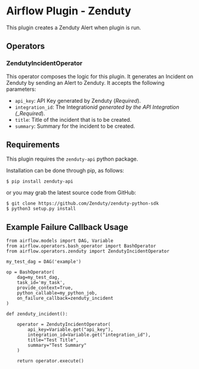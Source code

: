 # Airflow Plugin - Zenduty

This plugin creates a Zenduty Alert when plugin is run.

## Operators

### ZendutyIncidentOperator

This operator composes the logic for this plugin. It generates an Incident on Zenduty by sending an Alert to Zenduty.
It accepts the following parameters:

- `api_key`: API Key generated by Zenduty (_Required_).
- `integration_id`: The Integration*id generated by the API Integration (\_Required*).
- `title`: Title of the incident that is to be created.
- `summary`: Summary for the incident to be created.

## Requirements

This plugin requires the `zenduty-api` python package.

Installation can be done through pip, as follows:

```
$ pip install zenduty-api
```

or you may grab the latest source code from GitHub:

```
$ git clone https://github.com/Zenduty/zenduty-python-sdk
$ python3 setup.py install
```

## Example Failure Callback Usage

```
from airflow.models import DAG, Variable
from airflow.operators.bash_operator import BashOperator
from airflow.operators.zenduty import ZendutyIncidentOperator

my_test_dag = DAG('example')

op = BashOperator(
    dag=my_test_dag,
    task_id='my_task',
    provide_context=True,
    python_callable=my_python_job,
    on_failure_callback=zenduty_incident
)

def zenduty_incident():

    operator = ZendutyIncidentOperator(
        api_key=Variable.get("api_key"),
        integration_id=Variable.get("integration_id"),
        title="Test Title",
        summary="Test Summary"
    )

    return operator.execute()
```
